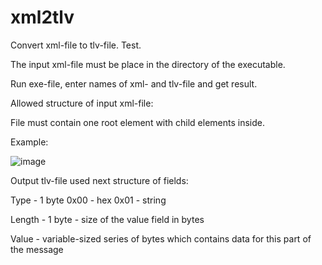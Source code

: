 # xml2tlv

Convert xml-file to tlv-file. Test.

The input xml-file must be place in the directory of the executable.

Run exe-file, enter names of xml- and tlv-file and get result.

Allowed structure of input xml-file:

File must contain one root element with child elements inside.

Example:

![image](https://user-images.githubusercontent.com/85846871/160727764-4059ff6d-81bc-4779-9221-e55876636126.png)

Output tlv-file used next structure of fields:

Type - 1 byte 0x00 - hex 0x01 - string

Length - 1 byte - size of the value field in bytes

Value - variable-sized series of bytes which contains data for this part of the message

